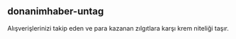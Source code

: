 donanimhaber-untag
-------------------

Alışverişlerinizi takip eden ve para kazanan zılgıtlara karşı krem niteliği taşır. 